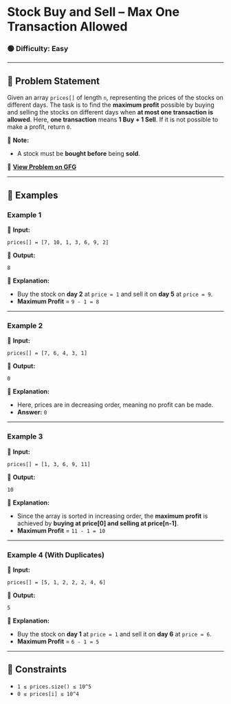 # **Stock Buy and Sell – Max One Transaction Allowed**

### 🟢 Difficulty: **Easy**  

---  

## 📌 Problem Statement  
Given an array `prices[]` of length `n`, representing the prices of the stocks on different days. The task is to find the **maximum profit** possible by buying and selling the stocks on different days when **at most one transaction is allowed**. Here, **one transaction** means **1 Buy + 1 Sell**. If it is not possible to make a profit, return `0`.

🔹 **Note:**  
- A stock must be **bought before** being **sold**.  

🔗 **[View Problem on GFG](https://www.geeksforgeeks.org/batch/gfg-160-problems/track/arrays-gfg-160/problem/buy-stock-2)**  

---  

## 🔹 Examples  

### **Example 1**  
🔹 **Input:**  
```plaintext
prices[] = [7, 10, 1, 3, 6, 9, 2]
```
🔹 **Output:**  
```plaintext
8
```
🔹 **Explanation:**  
- Buy the stock on **day 2** at `price = 1` and sell it on **day 5** at `price = 9`.  
- **Maximum Profit** = `9 - 1 = 8`

---  

### **Example 2**  
🔹 **Input:**  
```plaintext
prices[] = [7, 6, 4, 3, 1]
```
🔹 **Output:**  
```plaintext
0
```
🔹 **Explanation:**  
- Here, prices are in decreasing order, meaning no profit can be made.  
- **Answer:** `0`

---  

### **Example 3**  
🔹 **Input:**  
```plaintext
prices[] = [1, 3, 6, 9, 11]
```
🔹 **Output:**  
```plaintext
10
```
🔹 **Explanation:**  
- Since the array is sorted in increasing order, the **maximum profit** is achieved by **buying at price[0] and selling at price[n-1]**.  
- **Maximum Profit** = `11 - 1 = 10`

---  

### **Example 4 (With Duplicates)**  
🔹 **Input:**  
```plaintext
prices[] = [5, 1, 2, 2, 2, 4, 6]
```
🔹 **Output:**  
```plaintext
5
```
🔹 **Explanation:**  
- Buy the stock on **day 1** at `price = 1` and sell it on **day 6** at `price = 6`.  
- **Maximum Profit** = `6 - 1 = 5`

---  

## 🔹 Constraints  
- `1 ≤ prices.size() ≤ 10^5`  
- `0 ≤ prices[i] ≤ 10^4`

